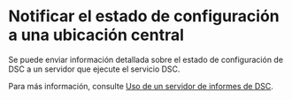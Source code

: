 # <a name="report-configuration-status-to-central-location"></a>Notificar el estado de configuración a una ubicación central

Se puede enviar información detallada sobre el estado de configuración de DSC a un servidor que ejecute el servicio DSC. 

Para más información, consulte [Uso de un servidor de informes de DSC](https://msdn.microsoft.com/powershell/dsc/reportserver).